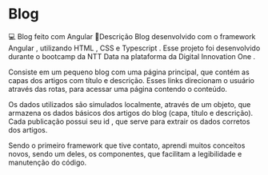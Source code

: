 # Blog
💻 Blog feito com Angular
📖Descrição
Blog desenvolvido com o framework Angular , utilizando HTML , CSS e Typescript . Esse projeto foi desenvolvido durante o bootcamp da NTT Data na plataforma da Digital Innovation One .

Consiste em um pequeno blog com uma página principal, que contém as capas dos artigos com título e descrição. Esses links direcionam o usuário através das rotas, para acessar uma página contendo o conteúdo.

Os dados utilizados são simulados localmente, através de um objeto, que armazena os dados básicos dos artigos do blog (capa, título e descrição). Cada publicação possui seu id , que serve para extrair os dados corretos dos artigos.

Sendo o primeiro framework que tive contato, aprendi muitos conceitos novos, sendo um deles, os componentes, que facilitam a legibilidade e manutenção do código.



